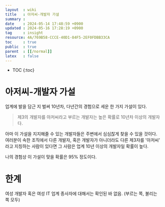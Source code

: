 ```yaml
---
layout  : wiki
title   : 아저씨-개발자 가설 
summary : 
date    : 2024-05-14 17:48:59 +0900
updated : 2024-05-16 17:28:19 +0900
tag     : insight 
resource: 4A/769B58-CCCE-40D1-84F5-2EF0FDBB33CA
toc     : true
public  : true
parent  : [[/normal]] 
latex   : false
---
```

* TOC
{:toc}

# 아저씨-개발자 가설 
업계에 발을 담근 지 벌써 10년차, 다년간의 경험으로 세운 한 가지 가설이 있다.

> 제3의 개발자를 아저씨라고 부르는 개발자는 높은 확률로 10년차 이상의 개발자다.

아마 이 가설을 지지해줄 수 있는 개발자들은 주변에서 심심찮게 찾을 수 있을 것이다. 여러분이 속한 조직에서 다른 개발자, 혹은 개발자가 아니더라도 다른 제3자를 '아저씨' 라고 지칭하는 사람이 있다면 그 사람은 업계 10년 이상의 개발자일 확률이 높다.

나의 경험상 이 가설이 맞을 확률은 95% 정도이다.

# 한계
여성 개발자 혹은 여성 IT 업계 종사자에 대해서는 확인된 바 없음. (부르는 쪽, 불리는 쪽 모두)
